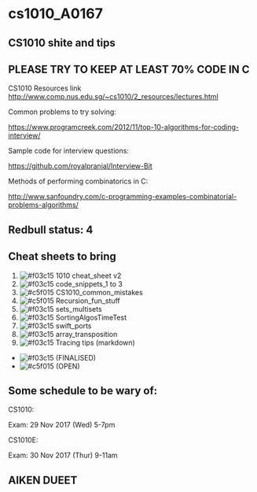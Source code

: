 # cs1010_A0167

## CS1010 shite and tips

## PLEASE TRY TO KEEP AT LEAST 70% CODE IN C

CS1010 Resources link
http://www.comp.nus.edu.sg/~cs1010/2_resources/lectures.html


Common problems to try solving:

https://www.programcreek.com/2012/11/top-10-algorithms-for-coding-interview/

Sample code for interview questions: 

https://github.com/royalpranjal/Interview-Bit

Methods of performing combinatorics in C: 

http://www.sanfoundry.com/c-programming-examples-combinatorial-problems-algorithms/

## Redbull status: 4

## Cheat sheets to bring 
1. ![#f03c15](https://placehold.it/15/f03c15/000000?text=+) 1010 cheat_sheet v2
2. ![#f03c15](https://placehold.it/15/f03c15/000000?text=+) code_snippets_1 to 3
3. ![#c5f015](https://placehold.it/15/c5f015/000000?text=+) CS1010_common_mistakes 
4. ![#c5f015](https://placehold.it/15/c5f015/000000?text=+) Recursion_fun_stuff
5. ![#f03c15](https://placehold.it/15/f03c15/000000?text=+) sets_multisets
6. ![#f03c15](https://placehold.it/15/f03c15/000000?text=+) SortingAlgosTimeTest
7. ![#f03c15](https://placehold.it/15/f03c15/000000?text=+) swift_ports
8. ![#f03c15](https://placehold.it/15/f03c15/000000?text=+) array_transposition
9. ![#f03c15](https://placehold.it/15/f03c15/000000?text=+) Tracing tips (markdown)
- ![#f03c15](https://placehold.it/15/f03c15/000000?text=+) (FINALISED)
- ![#c5f015](https://placehold.it/15/c5f015/000000?text=+) (OPEN)
## Some schedule to be wary of: 

CS1010:

Exam: 
29 Nov 2017 (Wed)	5-7pm	

CS1010E:

Exam:
30 Nov 2017 (Thur)	9-11am

## AIKEN      DUEET
